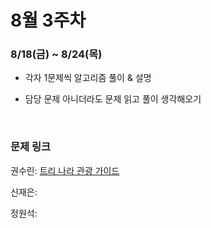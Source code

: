 # 8월 3주차

### 8/18(금) ~ 8/24(목)

- 각자 1문제씩 알고리즘 풀이 & 설명

- 담당 문제 아니더라도 문제 읽고 풀이 생각해오기
  
  <br>

### 문제 링크

권수린: [트리 나라 관광 가이드](https://www.acmicpc.net/problem/15805)

신재은: []()

정원석: []()
